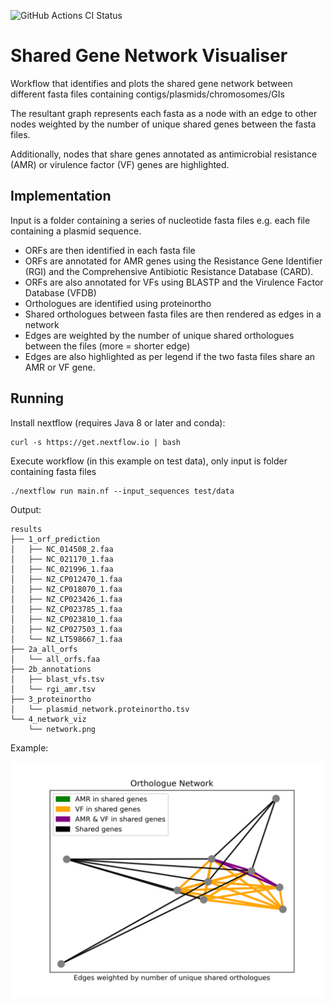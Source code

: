 ![GitHub Actions CI Status](https://github.com/fmaguire/shared_gene_network/workflows/CI/badge.svg)

# Shared Gene Network Visualiser

Workflow that identifies and plots the shared gene network between different
fasta files containing contigs/plasmids/chromosomes/GIs 

The resultant graph represents each fasta as a node with an edge to other nodes
weighted by the number of unique shared genes between the fasta files.

Additionally, nodes that share genes annotated as antimicrobial 
resistance (AMR) or virulence factor (VF) genes are highlighted.

## Implementation

Input is a folder containing a series of nucleotide fasta files e.g. each file
containing a plasmid sequence.

- ORFs are then identified in each fasta file
- ORFs are annotated for AMR genes using the Resistance Gene Identifier (RGI)
and the Comprehensive Antibiotic Resistance Database (CARD).
- ORFs are also annotated for VFs using BLASTP and the Virulence Factor Database (VFDB)
- Orthologues are identified using proteinortho
- Shared orthologues between fasta files are then rendered as edges in a network
- Edges are weighted by the number of unique shared orthologues between the files (more = shorter edge)
- Edges are also highlighted as per legend if the two fasta files share an AMR or VF gene.

## Running

Install nextflow (requires Java 8 or later and conda):

    curl -s https://get.nextflow.io | bash

Execute workflow (in this example on test data), only input is folder containing fasta files

    ./nextflow run main.nf --input_sequences test/data

Output:
    
    results
    ├── 1_orf_prediction
    │   ├── NC_014508_2.faa 
    │   ├── NC_021170_1.faa
    │   ├── NC_021996_1.faa 
    │   ├── NZ_CP012470_1.faa 
    │   ├── NZ_CP018070_1.faa 
    │   ├── NZ_CP023426_1.faa 
    │   ├── NZ_CP023785_1.faa 
    │   ├── NZ_CP023810_1.faa 
    │   ├── NZ_CP027503_1.faa 
    │   └── NZ_LT598667_1.faa 
    ├── 2a_all_orfs
    │   └── all_orfs.faa 
    ├── 2b_annotations
    │   ├── blast_vfs.tsv 
    │   └── rgi_amr.tsv 
    ├── 3_proteinortho
    │   └── plasmid_network.proteinortho.tsv 
    └── 4_network_viz
        └── network.png 

Example:

![Shared gene network](test/network.png)
